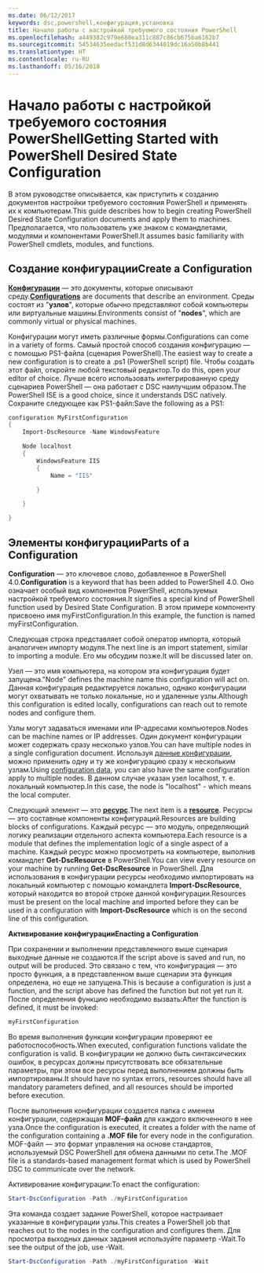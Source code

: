 ```yaml
---
ms.date: 06/12/2017
keywords: dsc,powershell,конфигурация,установка
title: Начало работы с настройкой требуемого состояния PowerShell
ms.openlocfilehash: a449382c979e680ea311c887c86cb675ba6162b7
ms.sourcegitcommit: 54534635eedacf531d8d6344019dc16a50b8b441
ms.translationtype: HT
ms.contentlocale: ru-RU
ms.lasthandoff: 05/16/2018
---
```

# <a name="getting-started-with-powershell-desired-state-configuration"></a><span data-ttu-id="5c978-103">Начало работы с настройкой требуемого состояния PowerShell</span><span class="sxs-lookup"><span data-stu-id="5c978-103">Getting Started with PowerShell Desired State Configuration</span></span> #

<span data-ttu-id="5c978-104">В этом руководстве описывается, как приступить к созданию документов настройки требуемого состояния PowerShell и применять их к компьютерам.</span><span class="sxs-lookup"><span data-stu-id="5c978-104">This guide describes how to begin creating PowerShell Desired State Configuration documents and apply them to machines.</span></span> <span data-ttu-id="5c978-105">Предполагается, что пользователь уже знаком с командлетами, модулями и компонентами PowerShell.</span><span class="sxs-lookup"><span data-stu-id="5c978-105">It assumes basic familiarity with PowerShell cmdlets, modules, and functions.</span></span>


## <a name="create-a-configuration"></a><span data-ttu-id="5c978-106">Создание конфигурации</span><span class="sxs-lookup"><span data-stu-id="5c978-106">Create a Configuration</span></span> ##

<span data-ttu-id="5c978-107">[**Конфигурации**](https://msdn.microsoft.com/powershell/dsc/configurations) — это документы, которые описывают среду.</span><span class="sxs-lookup"><span data-stu-id="5c978-107">[**Configurations**](https://msdn.microsoft.com/powershell/dsc/configurations) are documents that describe an environment.</span></span> <span data-ttu-id="5c978-108">Среды состоят из "**узлов**", которые обычно представляют собой компьютеры или виртуальные машины.</span><span class="sxs-lookup"><span data-stu-id="5c978-108">Environments consist of "**nodes**", which are commonly virtual or physical machines.</span></span>

<span data-ttu-id="5c978-109">Конфигурации могут иметь различные формы.</span><span class="sxs-lookup"><span data-stu-id="5c978-109">Configurations can come in a variety of forms.</span></span> <span data-ttu-id="5c978-110">Самый простой способ создания конфигурацию — с помощью PS1-файла (сценария PowerShell).</span><span class="sxs-lookup"><span data-stu-id="5c978-110">The easiest way to create a new configuration is to create a .ps1 (PowerShell script) file.</span></span> <span data-ttu-id="5c978-111">Чтобы создать этот файл, откройте любой текстовый редактор.</span><span class="sxs-lookup"><span data-stu-id="5c978-111">To do this, open your editor of choice.</span></span> <span data-ttu-id="5c978-112">Лучше всего использовать интегрированную среду сценариев PowerShell — она работает с DSC наилучшим образом.</span><span class="sxs-lookup"><span data-stu-id="5c978-112">The PowerShell ISE is a good choice, since it understands DSC natively.</span></span> <span data-ttu-id="5c978-113">Сохраните следующее как PS1-файл:</span><span class="sxs-lookup"><span data-stu-id="5c978-113">Save the following as a PS1:</span></span>

```powershell
configuration MyFirstConfiguration
{
    Import-DscResource -Name WindowsFeature

    Node localhost
    {
        WindowsFeature IIS
        {
            Name = "IIS"

        }

    }

}
```
## <a name="parts-of-a-configuration"></a><span data-ttu-id="5c978-114">Элементы конфигурации</span><span class="sxs-lookup"><span data-stu-id="5c978-114">Parts of a Configuration</span></span> ##
<span data-ttu-id="5c978-115">**Configuration** — это ключевое слово, добавленное в PowerShell 4.0.</span><span class="sxs-lookup"><span data-stu-id="5c978-115">**Configuration** is a keyword that has been added to PowerShell 4.0.</span></span> <span data-ttu-id="5c978-116">Оно означает особый вид компонентов PowerShell, используемых настройкой требуемого состояния.</span><span class="sxs-lookup"><span data-stu-id="5c978-116">It signifies a special kind of PowerShell function used by Desired State Configuration.</span></span> <span data-ttu-id="5c978-117">В этом примере компоненту присвоено имя myFirstConfiguration.</span><span class="sxs-lookup"><span data-stu-id="5c978-117">In this example, the function is named myFirstConfiguration.</span></span>

<span data-ttu-id="5c978-118">Следующая строка представляет собой оператор импорта, который аналогичен импорту модуля.</span><span class="sxs-lookup"><span data-stu-id="5c978-118">The next line is an import statement, similar to importing a module.</span></span> <span data-ttu-id="5c978-119">Его мы обсудим позже.</span><span class="sxs-lookup"><span data-stu-id="5c978-119">It will be discussed later on.</span></span>

<span data-ttu-id="5c978-120">Узел — это имя компьютера, на котором эта конфигурация будет запущена.</span><span class="sxs-lookup"><span data-stu-id="5c978-120">"Node" defines the machine name this configuration will act on.</span></span> <span data-ttu-id="5c978-121">Данная конфигурация редактируется локально, однако конфигурации могут охватывать не только локальные, но и удаленные узлы.</span><span class="sxs-lookup"><span data-stu-id="5c978-121">Although this configuration is edited locally, configurations can reach out to remote nodes and configure them.</span></span>

<span data-ttu-id="5c978-122">Узлы могут задаваться именами или IP-адресами компьютеров.</span><span class="sxs-lookup"><span data-stu-id="5c978-122">Nodes can be machine names or IP addresses.</span></span> <span data-ttu-id="5c978-123">Один документ конфигурации может содержать сразу несколько узлов.</span><span class="sxs-lookup"><span data-stu-id="5c978-123">You can have multiple nodes in a single configuration document.</span></span> <span data-ttu-id="5c978-124">Используя [данные конфигурации](https://msdn.microsoft.com/powershell/dsc/configdata), можно применить одну и ту же конфигурацию сразу к нескольким узлам.</span><span class="sxs-lookup"><span data-stu-id="5c978-124">Using [configuration data](https://msdn.microsoft.com/powershell/dsc/configdata), you can also have the same configuration apply to multiple nodes.</span></span> <span data-ttu-id="5c978-125">В данном случае указан узел localhost, т. е. локальный компьютер.</span><span class="sxs-lookup"><span data-stu-id="5c978-125">In this case, the node is "localhost" - which means the local computer.</span></span>

<span data-ttu-id="5c978-126">Следующий элемент — это [**ресурс**](https://msdn.microsoft.com/powershell/dsc/resources).</span><span class="sxs-lookup"><span data-stu-id="5c978-126">The next item is a [**resource**](https://msdn.microsoft.com/powershell/dsc/resources).</span></span> <span data-ttu-id="5c978-127">Ресурсы — это составные компоненты конфигураций.</span><span class="sxs-lookup"><span data-stu-id="5c978-127">Resources are building blocks of configurations.</span></span> <span data-ttu-id="5c978-128">Каждый ресурс — это модуль, определяющий логику реализации отдельного аспекта компьютера.</span><span class="sxs-lookup"><span data-stu-id="5c978-128">Each resource is a module that defines the implementation logic of a single aspect of a machine.</span></span> <span data-ttu-id="5c978-129">Каждый ресурс можно просмотреть на компьютере, выполнив командлет **Get-DscResource** в PowerShell.</span><span class="sxs-lookup"><span data-stu-id="5c978-129">You can view every resource on your machine by running **Get-DscResource** in PowerShell.</span></span> <span data-ttu-id="5c978-130">Для использования в конфигурации ресурсы необходимо импортировать на локальный компьютер с помощью командлета **Import-DscResource**, который находится во второй строке данной конфигурации.</span><span class="sxs-lookup"><span data-stu-id="5c978-130">Resources must be present on the local machine and imported before they can be used in a configuration with **Import-DscResource** which is on the second line of this configuration.</span></span>

<span data-ttu-id="5c978-131">**Активирование конфигурации**</span><span class="sxs-lookup"><span data-stu-id="5c978-131">**Enacting a Configuration**</span></span>

<span data-ttu-id="5c978-132">При сохранении и выполнении представленного выше сценария выходные данные не создаются.</span><span class="sxs-lookup"><span data-stu-id="5c978-132">If the script above is saved and run, no output will be produced.</span></span> <span data-ttu-id="5c978-133">Это связано с тем, что конфигурация — это просто функция, а в представленном выше сценарии эта функция определена, но еще не запущена.</span><span class="sxs-lookup"><span data-stu-id="5c978-133">This is because a configuration is just a function, and the script above has defined the function but not yet run it.</span></span> <span data-ttu-id="5c978-134">После определения функцию необходимо вызвать:</span><span class="sxs-lookup"><span data-stu-id="5c978-134">After the function is defined, it must be invoked:</span></span>
```powershell
myFirstConfiguration
```

<span data-ttu-id="5c978-135">Во время выполнения функции конфигурации проверяют ее работоспособность.</span><span class="sxs-lookup"><span data-stu-id="5c978-135">When executed, configuration functions validate the configuration is valid.</span></span> <span data-ttu-id="5c978-136">В конфигурации не должно быть синтаксических ошибок, в ресурсах должны присутствовать все обязательные параметры, при этом все ресурсы перед выполнением должны быть импортированы.</span><span class="sxs-lookup"><span data-stu-id="5c978-136">It should have no syntax errors, resources should have all mandatory parameters defined, and all resources should be imported before execution.</span></span>

<span data-ttu-id="5c978-137">После выполнения конфигурации создается папка с именем конфигурации, содержащая **MOF-файл** для каждого включенного в нее узла.</span><span class="sxs-lookup"><span data-stu-id="5c978-137">Once the configuration is executed, it creates a folder with the name of the configuration containing a **.MOF file** for every node in the configuration.</span></span> <span data-ttu-id="5c978-138">MOF-файл — это формат управления на основе стандартов, используемый DSC PowerShell для обмена данными по сети.</span><span class="sxs-lookup"><span data-stu-id="5c978-138">The .MOF file is a standards-based management format which is used by PowerShell DSC to communicate over the network.</span></span>

<span data-ttu-id="5c978-139">Активирование конфигурации:</span><span class="sxs-lookup"><span data-stu-id="5c978-139">To enact the configuration:</span></span>
```powershell
Start-DscConfiguration -Path ./myFirstConfiguration
```
<span data-ttu-id="5c978-140">Эта команда создает задание PowerShell, которое настраивает указанные в конфигурации узлы.</span><span class="sxs-lookup"><span data-stu-id="5c978-140">This creates a PowerShell job that reaches out to the nodes in the configuration and configures them.</span></span> <span data-ttu-id="5c978-141">Для просмотра выходных данных задания используйте параметр -Wait.</span><span class="sxs-lookup"><span data-stu-id="5c978-141">To see the output of the job, use -Wait.</span></span>
```powershell
Start-DscConfiguration -Path ./myFirstConfiguration -Wait
```